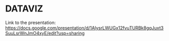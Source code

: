 # DATAVIZ

Link to the presentation:
https://docs.google.com/presentation/d/1AlysrLWUGx12fvuTURBk8gqJuxt3SuuLsrWnJmO4xyE/edit?usp=sharing
